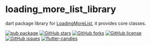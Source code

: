 # loading_more_list_library

dart package library for [LoadingMoreList](https://github.com/fluttercandies/loading_more_list), it provides core classes.

[![pub package](https://img.shields.io/pub/v/loading_more_list_library.svg)](https://pub.dartlang.org/packages/loading_more_list_library) [![GitHub stars](https://img.shields.io/github/stars/fluttercandies/loading_more_list_library)](https://github.com/fluttercandies/loading_more_list_library/stargazers) [![GitHub forks](https://img.shields.io/github/forks/fluttercandies/loading_more_list_library)](https://github.com/fluttercandies/loading_more_list_library/network)  [![GitHub license](https://img.shields.io/github/license/fluttercandies/loading_more_list_library)](https://github.com/fluttercandies/loading_more_list_library/blob/master/LICENSE)  [![GitHub issues](https://img.shields.io/github/issues/fluttercandies/loading_more_list_library)](https://github.com/fluttercandies/loading_more_list_library/issues) <a target="_blank" href="https://jq.qq.com/?_wv=1027&k=5bcc0gy"><img border="0" src="https://pub.idqqimg.com/wpa/images/group.png" alt="flutter-candies" title="flutter-candies"></a>





